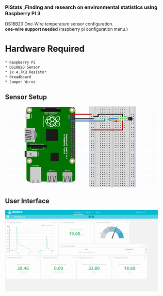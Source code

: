 ### PiStats ,Finding and research on environmental statistics using Raspberry PI 3
DS18B20 One-Wire temperature sensor configuration.  
**one-wire support needed** (raspberry pi configuration menu.)
#
# Hardware Required
    * Raspberry Pi
    * DS18B20 Sensor
    * 1x 4,7KΩ Resistor
    * Breadboard
    * Jumper Wires

## Sensor Setup
![alt tag](https://github.com/digkarag/PiStats/blob/master/DS18B20%20Sensor/Sensor%20setup.png)

## User Interface
![alt tag](https://github.com/digkarag/PiStats/blob/master/DS18B20%20Sensor/UI.png)
